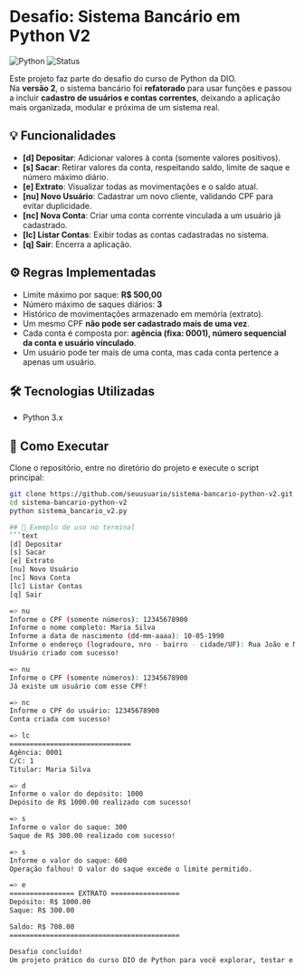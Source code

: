 # Desafio: Sistema Bancário em Python V2

![Python](https://img.shields.io/badge/Python-3.x-blue?logo=python)
![Status](https://img.shields.io/badge/Status-Concluído-brightgreen)

Este projeto faz parte do desafio do curso de Python da DIO.  
Na **versão 2**, o sistema bancário foi **refatorado** para usar funções e passou a incluir **cadastro de usuários e contas correntes**, deixando a aplicação mais organizada, modular e próxima de um sistema real.

## 💡 Funcionalidades
- **[d] Depositar**: Adicionar valores à conta (somente valores positivos).  
- **[s] Sacar**: Retirar valores da conta, respeitando saldo, limite de saque e número máximo diário.  
- **[e] Extrato**: Visualizar todas as movimentações e o saldo atual.  
- **[nu] Novo Usuário**: Cadastrar um novo cliente, validando CPF para evitar duplicidade.  
- **[nc] Nova Conta**: Criar uma conta corrente vinculada a um usuário já cadastrado.  
- **[lc] Listar Contas**: Exibir todas as contas cadastradas no sistema.  
- **[q] Sair**: Encerra a aplicação.  

## ⚙️ Regras Implementadas
- Limite máximo por saque: **R$ 500,00**  
- Número máximo de saques diários: **3**  
- Histórico de movimentações armazenado em memória (extrato).  
- Um mesmo CPF **não pode ser cadastrado mais de uma vez**.  
- Cada conta é composta por: **agência (fixa: 0001), número sequencial da conta e usuário vinculado**.  
- Um usuário pode ter mais de uma conta, mas cada conta pertence a apenas um usuário.  

## 🛠 Tecnologias Utilizadas
- Python 3.x  

## 🚀 Como Executar
Clone o repositório, entre no diretório do projeto e execute o script principal:

```bash
git clone https://github.com/seuusuario/sistema-bancario-python-v2.git
cd sistema-bancario-python-v2
python sistema_bancario_v2.py 

## 📌 Exemplo de uso no terminal
```text
[d] Depositar
[s] Sacar
[e] Extrato
[nu] Novo Usuário
[nc] Nova Conta
[lc] Listar Contas
[q] Sair

=> nu
Informe o CPF (somente números): 12345678900
Informe o nome completo: Maria Silva
Informe a data de nascimento (dd-mm-aaaa): 10-05-1990
Informe o endereço (logradouro, nro - bairro - cidade/UF): Rua João e Maria, 123 - Floresta - Fortaleza/CE
Usuário criado com sucesso!

=> nu
Informe o CPF (somente números): 12345678900
Já existe um usuário com esse CPF!

=> nc
Informe o CPF do usuário: 12345678900
Conta criada com sucesso!

=> lc
==============================
Agência: 0001
C/C: 1
Titular: Maria Silva

=> d
Informe o valor do depósito: 1000
Depósito de R$ 1000.00 realizado com sucesso!

=> s
Informe o valor do saque: 300
Saque de R$ 300.00 realizado com sucesso!

=> s
Informe o valor do saque: 600
Operação falhou! O valor do saque excede o limite permitido.

=> e
================ EXTRATO =================
Depósito: R$ 1000.00
Saque: R$ 300.00

Saldo: R$ 700.00
==========================================

Desafio concluído!
Um projeto prático do curso DIO de Python para você explorar, testar e aprimorar suas habilidades.
